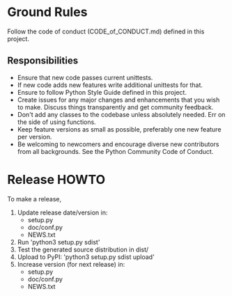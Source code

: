 
Ground Rules
============

Follow the code of conduct (CODE_of_CONDUCT.md) defined in this project.

Responsibilities
----------------

 * Ensure that new code passes current unittests.
 * If new code adds new features write additional unittests for that.
 * Ensure to follow Python Style Guide defined in this project.
 * Create issues for any major changes and enhancements that you wish to make. Discuss things transparently and get community feedback.
 * Don't add any classes to the codebase unless absolutely needed. Err on the side of using functions.
 * Keep feature versions as small as possible, preferably one new feature per version.
 * Be welcoming to newcomers and encourage diverse new contributors from all backgrounds. See the Python Community Code of Conduct.


Release HOWTO
=============

To make a release, 

  1) Update release date/version in:
      * setup.py
      * doc/conf.py
      * NEWS.txt 
  2) Run 'python3 setup.py sdist'
  3) Test the generated source distribution in dist/
  4) Upload to PyPI: 'python3 setup.py sdist upload'
  5) Increase version (for next release) in:
      * setup.py
      * doc/conf.py
      * NEWS.txt 
